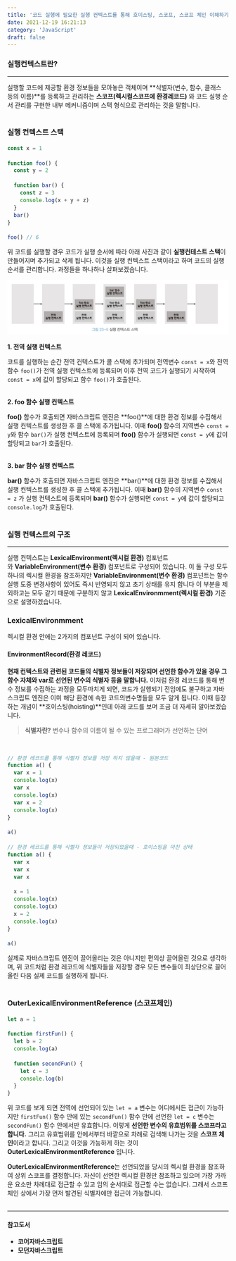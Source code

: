 ```yaml
---
title: '코드 실행에 필요한 실행 컨텍스트를 통해 호이스팅, 스코프, 스코프 체인 이해하기!'
date: 2021-12-19 16:21:13
category: 'JavaScript'
draft: false
---
```


### **실행컨텍스트란?**

---

실행할 코드에 제공할 환경 정보들을 모아놓은 객체이며 **식별자(변수, 함수, 클래스 등의 이름)**를 등록하고 관리하는 **스코프(렉시컬스코프에 환경레코드)** 와 코드 실행 순서 관리를 구현한 내부 메커니즘이며 스택 형식으로 관리하는 것을 말합니다.
<br><br>

### 실행 컨텍스트 스택

```jsx
const x = 1

function foo() {
  const y = 2

  function bar() {
    const z = 3
    console.log(x + y + z)
  }
  bar()
}

foo() // 6
```

위 코드를 실행할 경우 코드가 실행 순서에 따라 아래 사진과 같이 **실행컨테스트 스택**이 만들어지며 추가되고 삭제 됩니다. 이것을 실행 컨텍스트 스택이라고 하며 코드의 실행 순서를 관리합니다. 과정들을 하나하나 살펴보겠습니다.

![](./images/execution2.png)

**1. 전역 실행 컨텍스트**

코드를 실행하는 순간 전역 컨텍스트가 콜 스택에 추가되며 전역변수 `const = x`와 전역 함수 `foo()`가 전역 실행 컨텍스트에 등록되며 이후 전역 코드가 실행되기 시작하여 `const = x`에 값이 할당되고 함수 `foo()`가 호출된다.<br/><br/>

**2. foo 함수 실행 컨텍스트**

**foo()** 함수가 호출되면 자바스크립트 엔진은 **foo()**에 대한 환경 정보를 수집해서 실행 컨텍스트를 생성한 후 콜 스택에 추가됩니다. 이때 **foo()** 함수의 지역변수 `const = y`와 함수 `bar()`가 실행 컨텍스트에 등록되며 **foo()** 함수가 실행되면 `const = y`에 값이 할당되고 `bar`가 호출된다.<br/><br/>

**3. bar 함수 실행 컨텍스트**

**bar()** 함수가 호출되면 자바스크립트 엔진은 **bar()**에 대한 환경 정보를 수집해서 실행 컨텍스트를 생성한 후 콜 스택에 추가됩니다. 이때 **bar()** 함수의 지역변수 `const = z` 가 실행 컨텍스트에 등록되며 **bar()** 함수가 실행되면 `const = y`에 값이 할당되고 `console.log`가 호출된다.<br/><br/>

### **실행 컨텍스트의 구조**

---

실행 컨텍스트는 **LexicalEnvironment(렉시컬 환경)** 컴포넌트와 **VariableEnvironment(변수 환경)** 컴포넌트로 구성되어 있습니다. 이 둘 구성 모두 하나의 렉시컬 환경을 참조하지만 **VariableEnvironment(변수 환경)** 컴포넌트는 함수 실행 도중 변경사항이 있어도 즉시 반영되지 않고 초기 상태를 유지 합니다 이 부분을 제외하고는 모두 같기 때문에 구분하지 않고 **LexicalEnvironmment(렉시컬 환경)** 기준으로 설명하겠습니다.

### LexicalEnvironmment

렉시컬 환경 안에는 2가지의 컴포넌트 구성이 되어 있습니다.

#### EnvironmentRecord(환경 레코드)

**현재 컨텍스트와 관련된 코드들의 식별자 정보들이 저장되며 선언한 함수가 있을 경우 그 함수 자체와 var로 선언된 변수의 식별자 등을 말합니다.** 이처럼 환경 레코드를 통해 변수 정보를 수집하는 과정을 모두마치게 되면, 코드가 실행되기 전임에도 불구하고 자바스크립트 엔진은 이미 해당 환경에 속한 코드의변수명들을 모두 알게 됩니다. 이때 등장하는 개념이 **호이스팅(hoisting)**인데 아래 코드를 보며 조금 더 자세히 알아보겠습니다.

> **식별자란?** 변수나 함수의 이름이 될 수 있는 프로그래머가 선언하는 단어

<br/>

```jsx
// 환경 레코드를 통해 식별자 정보를 저장 하지 않을때 - 원본코드
function a() {
  var x = 1
  console.log(x)
  var x
  console.log(x)
  var x = 2
  console.log(x)
}

a()

// 환경 레코드를 통해 식별자 정보들이 저장되었을때 - 호이스팅을 마친 상태
function a() {
  var x
  var x
  var x

  x = 1
  console.log(x)
  console.log(x)
  x = 2
  console.log(x)
}

a()
```

실제로 자바스크립트 엔진이 끌어올리는 것은 아니지만 편의상 끌어올린 것으로 생각하며, 위 코드처럼 환경 레코드에 식별자들을 저장할 경우 모든 변수들이 최상단으로 끌어올린 다음 실제 코드를 실행하게 됩니다.
<br/><br/>

### OuterLexicalEnvironmentReference (스코프체인)

```jsx
let a = 1

function firstFun() {
  let b = 2
  console.log(a)

  function secondFun() {
    let c = 3
    console.log(b)
  }
}
```

위 코드를 보게 되면 전역에 선언되어 있는 `let = a` 변수는 어디에서든 접근이 가능하지만 `firstFun()` 함수 안에 있는 `secondFun()` 함수 안에 선언한 `let = c` 변수는 `secondFun()` 함수 안에서만 유효합니다. 이렇게 **선언한 변수의 유효범위를 스코프라고 합니다.** 그리고 유효범위를 안에서부터 바깥으로 차례로 검색해 나가는 것을 **스코프 체인**이라고 합니다. 그리고 이것을 가능하게 하는 것이 **OuterLexicalEnvironmentReference** 입니다.

**OuterLexicalEnvironmentReference**는 선언되었을 당시의 렉시컬 환경을 참조하여 상위 스코프를 결정합니다. 자신이 선언한 렉시컬 환경만 참조하고 있으며 가장 가까운 요소만 차례대로 접근할 수 있고 임의 순서대로 접근할 수는 없습니다. 그래서 스코프 체인 상에서 가장 먼저 발견된 식별자에만 접근이 가능합니다.
<br/><br/>

---

#### 참고도서

- **코어자바스크립트**
- **모던자바스크립트**

<br/><br/><br/><br/>
